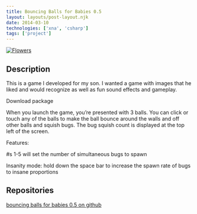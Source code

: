 ```yaml
---
title: Bouncing Balls for Babies 0.5
layout: layouts/post-layout.njk
date: 2014-03-10
technologies: ['xna', 'csharp']
tags: ['project']
---
```


<a href="/img/blog/bbfb-xna-screenshot.png">
  <picture>
    <source media="(min-width:160px)" srcset="/img/blog/bbfb-xna-screenshot-160.png">
    <img src="/img/blog/bbfb-xna-screenshot.png" alt="Flowers" style="width:auto;max-width:100%">
  </picture>
</a>

## Description

This is a game I developed for my son. I wanted a game with images that he liked and would recognize as well as fun sound effects and gameplay.

Download package

When you launch the game, you’re presented with 3 balls. You can click or touch any of the balls to make the ball bounce around the walls and off other balls and squish bugs. The bug squish count is displayed at the top left of the screen.

Features:

#s 1-5 will set the number of simultaneous bugs to spawn

Insanity mode: hold down the space bar to increase the spawn rate of bugs to insane proportions

## Repositories

[bouncing balls for babies 0.5 on github](https://github.com/ryanroundhouse/bouncing.balls.for.babies)